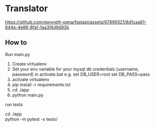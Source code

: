 # Translator

https://github.com/gwyneth-pena/fastapi/assets/67899321/8d1caa61-844e-4e86-8fa1-faa3f4d9d93b



## How to

Run main.py

1. Create virtualenv
2. Set your env variable for your mysql db credentials (username, password) in activate.bat
e.g.
set DB_USER=root
set DB_PASS=pass
3. activate virtualenv
4. pip install -r requirements.txt
5. cd ./app
6. python main.py

run tests

cd ./app
<br />
python -m pytest -s tests/ 
